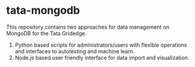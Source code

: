 # tata-mongodb

This repository contains two approaches for data management on MongoDB for the Tata Gridedge.
1) Python based scripts for administrators/users with flexible operations and interfaces to autotesting and machine learn.
2) Node.js based user friendly interface for data import and visualization.
